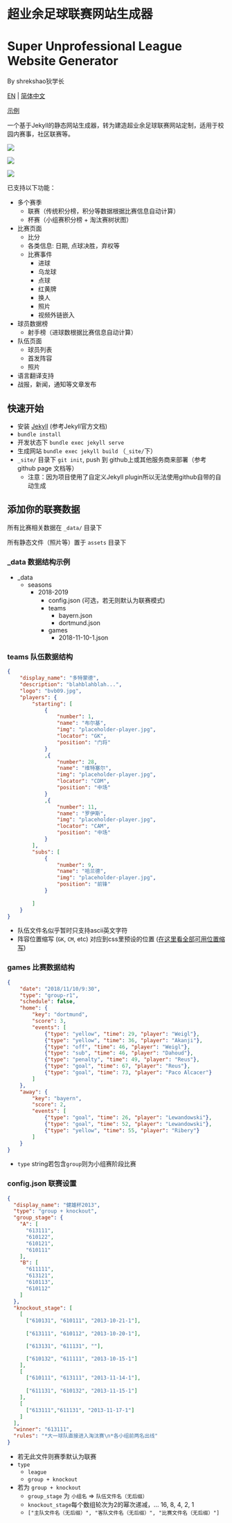 # 超业余足球联赛网站生成器
# Super Unprofessional League Website Generator

By shrekshao狄学长

[EN](docs/EN.md) | [简体中文](#)

[示例](https://super-unprofessional-league.github.io/super-unprofessional-league-website/)

一个基于Jekyll的静态网站生成器，转为建造超业余足球联赛网站定制，适用于校园内赛事，社区联赛等。 

![](docs/tournament-page.png)

![](docs/team-page.png)

![](docs/game-page.png)

已支持以下功能：
* 多个赛季
    - 联赛（传统积分榜，积分等数据根据比赛信息自动计算）
    - 杯赛（小组赛积分榜 + 淘汰赛树状图）
* 比赛页面
    - 比分
    - 各类信息: 日期, 点球决胜，弃权等
    - 比赛事件
        - 进球
        - 乌龙球
        - 点球
        - 红黄牌
        - 换人
        - 照片
        - 视频外链嵌入
* 球员数据榜
    - 射手榜（进球数根据比赛信息自动计算）
* 队伍页面
    - 球员列表
    - 首发阵容
    - 照片
* 语言翻译支持
* 战报，新闻，通知等文章发布



## 快速开始

* 安装 [Jekyll](https://jekyllrb.com/docs/) (参考Jekyll官方文档)
* `bundle install`
* 开发状态下 `bundle exec jekyll serve`
* 生成网站 `bundle exec jekyll build` （`_site/`下）
* `_site/` 目录下 `git init`, push 到 github上或其他服务商来部署（参考 github page 文档等）
    * 注意：因为项目使用了自定义Jekyll plugin所以无法使用github自带的自动生成


## 添加你的联赛数据

所有比赛相关数据在 `_data/` 目录下

所有静态文件（照片等）置于 `assets` 目录下

### _data 数据结构示例

* _data
    - seasons
        - 2018-2019
            - config.json (可选，若无则默认为联赛模式)
            - teams
                * bayern.json
                * dortmund.json
            - games
                * 2018-11-10-1.json

### teams 队伍数据结构

```json
{
    "display_name": "多特蒙德",
    "description": "blahblahblah...",
    "logo": "bvb09.jpg",
    "players": {
        "starting": [
            {
                "number": 1,
                "name": "布尔基",
                "img": "placeholder-player.jpg",
                "locator": "GK",
                "position": "门将"
            }
            ,{
                "number": 28,
                "name": "维特塞尔",
                "img": "placeholder-player.jpg",
                "locator": "CDM",
                "position": "中场"
            }
            ,{
                "number": 11,
                "name": "罗伊斯",
                "img": "placeholder-player.jpg",
                "locator": "CAM",
                "position": "中场"
            }
        ],
        "subs": [
            {
                "number": 9,
                "name": "哈兰德",
                "img": "placeholder-player.jpg",
                "position": "前锋"
            }
            
        ]
    }
}
```

* 队伍文件名似乎暂时只支持ascii英文字符
* 阵容位置缩写 (`GK`, `CM`, etc) 对应到css里预设的位置 ([在这里看全部可用位置缩写](https://github.com/super-unprofessional-league/super-unprofessional-league-website/blob/master/assets/css/custom-football-squad.css#L70))

### games 比赛数据结构

```json
{
    "date": "2018/11/10/9:30",
    "type": "group-r1",
    "schedule": false,
    "home": {
        "key": "dortmund",
        "score": 3,
        "events": [
            {"type": "yellow", "time": 29, "player": "Weigl"},
            {"type": "yellow", "time": 36, "player": "Akanji"},
            {"type": "off", "time": 46, "player": "Weigl"},
            {"type": "sub", "time": 46, "player": "Dahoud"},
            {"type": "penalty", "time": 49, "player": "Reus"},
            {"type": "goal", "time": 67, "player": "Reus"},
            {"type": "goal", "time": 73, "player": "Paco Alcacer"}
        ]
    },
    "away": {
        "key": "bayern",
        "score": 2,
        "events": [
            {"type": "goal", "time": 26, "player": "Lewandowski"},
            {"type": "goal", "time": 52, "player": "Lewandowski"},
            {"type": "yellow", "time": 55, "player": "Ribery"}
        ]
    }
}
```

* `type` string若包含`group`则为小组赛阶段比赛

### config.json 联赛设置

```json
{
  "display_name": "健雄杯2013",
  "type": "group + knockout",
  "group_stage": {
    "A": [
      "613111",
      "610122",
      "610121",
      "610111"
    ],
    "B": [
      "611111",
      "613121",
      "610113",
      "610112"
    ]
  },
  "knockout_stage": [
    [
      ["610131", "610111", "2013-10-21-1"],
      
      ["613111", "610112", "2013-10-20-1"],

      ["613131", "611131", ""],

      ["610132", "611111", "2013-10-15-1"]
    ],
    [
      ["610111", "613111", "2013-11-14-1"],
      
      ["611131", "610132", "2013-11-15-1"]
    ],
    [
      ["613111","611131", "2013-11-17-1"]
    ]
  ],
  "winner": "613111",
  "rules": "*大一球队直接进入淘汰赛\n*各小组前两名出线"
}
```

* 若无此文件则赛季默认为联赛
* `type`
    - `league`
    - `group + knockout`
* 若为 `group + knockout`
    * `group_stage` 为 `小组名` => `队伍文件名（无后缀）`
    * `knockout_stage`每个数组轮次为2的幂次递减，... 16, 8, 4, 2, 1
    * `["主队文件名（无后缀）", "客队文件名（无后缀）", "比赛文件名（无后缀）"]`